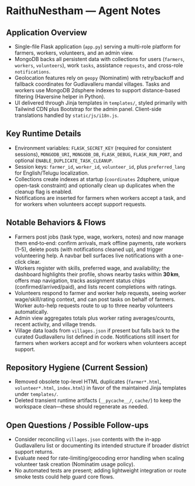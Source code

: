 # RaithuNestham — Agent Notes

## Application Overview
- Single-file Flask application (`app.py`) serving a multi-role platform for farmers, workers, volunteers, and an admin view.
- MongoDB backs all persistent data with collections for users (`farmers`, `workers`, `volunteers`), work `tasks`, assistance `requests`, and cross-role `notifications`.
- Geolocation features rely on `geopy` (Nominatim) with retry/backoff and fallback coordinates for Gudlavalleru mandal villages. Tasks and workers use MongoDB 2dsphere indexes to support distance-based filtering (Haversine helper in Python).
- UI delivered through Jinja templates in `templates/`, styled primarily with Tailwind CDN plus Bootstrap for the admin panel. Client-side translations handled by `static/js/i18n.js`.

## Key Runtime Details
- Environment variables: `FLASK_SECRET_KEY` (required for consistent sessions), `MONGODB_URI`, `MONGODB_DB`, `FLASK_DEBUG`, `FLASK_RUN_PORT`, and optional `ENABLE_DUPLICATE_TASK_CLEANUP`.
- Session keys: `farmer_id`, `worker_id`, `volunteer_id`, plus `preferred_lang` for English/Telugu localization.
- Collections create indexes at startup (`coordinates` 2dsphere, unique open-task constraint) and optionally clean up duplicates when the cleanup flag is enabled.
- Notifications are inserted for farmers when workers accept a task, and for workers when volunteers accept support requests.

## Notable Behaviors & Flows
- Farmers post jobs (task type, wage, workers, notes) and now manage them end‑to‑end: confirm arrivals, mark offline payments, rate workers (1–5), delete posts (with notifications cleaned up), and trigger volunteering help. A navbar bell surfaces live notifications with a one-click clear.
- Workers register with skills, preferred wage, and availability; the dashboard highlights their profile, shows nearby tasks within **30 km**, offers map navigation, tracks assignment status chips (confirmed/arrived/paid), and lists recent completions with ratings.
- Volunteers respond to farmer and worker help requests, seeing worker wage/skill/rating context, and can post tasks on behalf of farmers. Worker auto-help requests route to up to three nearby volunteers automatically.
- Admin view aggregates totals plus worker rating averages/counts, recent activity, and village trends.
- Village data loads from `villages.json` if present but falls back to the curated Gudlavalleru list defined in code. Notifications still insert for farmers when workers accept and for workers when volunteers accept support.

## Repository Hygiene (Current Session)
- Removed obsolete top-level HTML duplicates (`farmer*.html`, `volunteer*.html`, `index.html`) in favor of the maintained Jinja templates under `templates/`.
- Deleted transient runtime artifacts (`__pycache__/`, `cache/`) to keep the workspace clean—these should regenerate as needed.

## Open Questions / Possible Follow-ups
- Consider reconciling `villages.json` contents with the in-app Gudlavalleru list or documenting its intended structure if broader district support returns.
- Evaluate need for rate-limiting/geocoding error handling when scaling volunteer task creation (Nominatim usage policy).
- No automated tests are present; adding lightweight integration or route smoke tests could help guard core flows.
